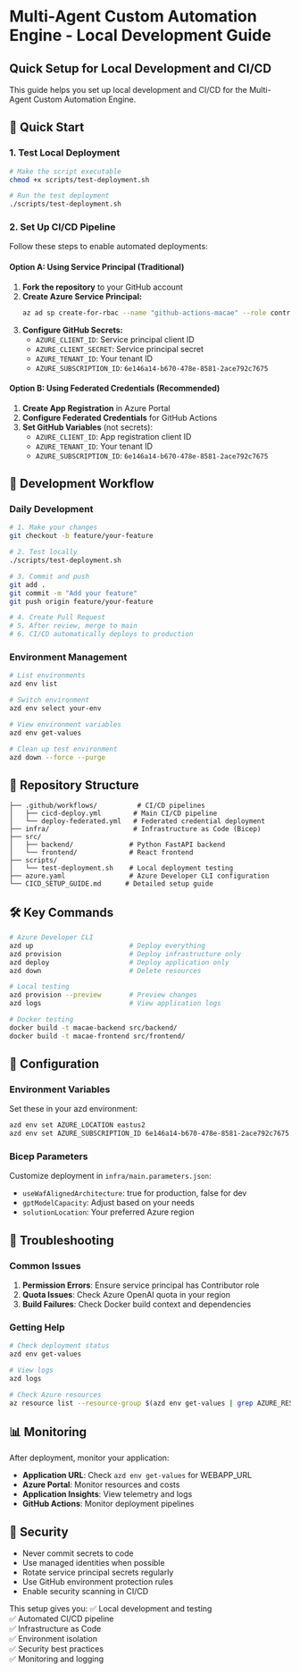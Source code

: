 # Multi-Agent Custom Automation Engine - Local Development Guide

## Quick Setup for Local Development and CI/CD

This guide helps you set up local development and CI/CD for the Multi-Agent Custom Automation Engine.

## 🚀 Quick Start

### 1. Test Local Deployment
```bash
# Make the script executable
chmod +x scripts/test-deployment.sh

# Run the test deployment
./scripts/test-deployment.sh
```

### 2. Set Up CI/CD Pipeline

Follow these steps to enable automated deployments:

#### Option A: Using Service Principal (Traditional)
1. **Fork the repository** to your GitHub account
2. **Create Azure Service Principal:**
   ```bash
   az ad sp create-for-rbac --name "github-actions-macae" --role contributor --scopes /subscriptions/6e146a14-b670-478e-8581-2ace792c7675
   ```
3. **Configure GitHub Secrets:**
   - `AZURE_CLIENT_ID`: Service principal client ID
   - `AZURE_CLIENT_SECRET`: Service principal secret
   - `AZURE_TENANT_ID`: Your tenant ID
   - `AZURE_SUBSCRIPTION_ID`: `6e146a14-b670-478e-8581-2ace792c7675`

#### Option B: Using Federated Credentials (Recommended)
1. **Create App Registration** in Azure Portal
2. **Configure Federated Credentials** for GitHub Actions
3. **Set GitHub Variables** (not secrets):
   - `AZURE_CLIENT_ID`: App registration client ID
   - `AZURE_TENANT_ID`: Your tenant ID
   - `AZURE_SUBSCRIPTION_ID`: `6e146a14-b670-478e-8581-2ace792c7675`

## 🔄 Development Workflow

### Daily Development
```bash
# 1. Make your changes
git checkout -b feature/your-feature

# 2. Test locally
./scripts/test-deployment.sh

# 3. Commit and push
git add .
git commit -m "Add your feature"
git push origin feature/your-feature

# 4. Create Pull Request
# 5. After review, merge to main
# 6. CI/CD automatically deploys to production
```

### Environment Management
```bash
# List environments
azd env list

# Switch environment
azd env select your-env

# View environment variables
azd env get-values

# Clean up test environment
azd down --force --purge
```

## 📁 Repository Structure

```
├── .github/workflows/          # CI/CD pipelines
│   ├── cicd-deploy.yml        # Main CI/CD pipeline
│   └── deploy-federated.yml   # Federated credential deployment
├── infra/                     # Infrastructure as Code (Bicep)
├── src/
│   ├── backend/              # Python FastAPI backend
│   └── frontend/             # React frontend
├── scripts/
│   └── test-deployment.sh    # Local deployment testing
├── azure.yaml                # Azure Developer CLI configuration
└── CICD_SETUP_GUIDE.md      # Detailed setup guide
```

## 🛠️ Key Commands

```bash
# Azure Developer CLI
azd up                        # Deploy everything
azd provision                 # Deploy infrastructure only
azd deploy                    # Deploy application only
azd down                      # Delete resources

# Local testing
azd provision --preview       # Preview changes
azd logs                      # View application logs

# Docker testing
docker build -t macae-backend src/backend/
docker build -t macae-frontend src/frontend/
```

## 🔧 Configuration

### Environment Variables
Set these in your azd environment:
```bash
azd env set AZURE_LOCATION eastus2
azd env set AZURE_SUBSCRIPTION_ID 6e146a14-b670-478e-8581-2ace792c7675
```

### Bicep Parameters
Customize deployment in `infra/main.parameters.json`:
- `useWafAlignedArchitecture`: true for production, false for dev
- `gptModelCapacity`: Adjust based on your needs
- `solutionLocation`: Your preferred Azure region

## 🚨 Troubleshooting

### Common Issues
1. **Permission Errors**: Ensure service principal has Contributor role
2. **Quota Issues**: Check Azure OpenAI quota in your region
3. **Build Failures**: Check Docker build context and dependencies

### Getting Help
```bash
# Check deployment status
azd env get-values

# View logs
azd logs

# Check Azure resources
az resource list --resource-group $(azd env get-values | grep AZURE_RESOURCE_GROUP | cut -d'=' -f2)
```

## 📊 Monitoring

After deployment, monitor your application:
- **Application URL**: Check `azd env get-values` for WEBAPP_URL
- **Azure Portal**: Monitor resources and costs
- **Application Insights**: View telemetry and logs
- **GitHub Actions**: Monitor deployment pipelines

## 🔐 Security

- Never commit secrets to code
- Use managed identities when possible
- Rotate service principal secrets regularly
- Use GitHub environment protection rules
- Enable security scanning in CI/CD

This setup gives you:
✅ Local development and testing  
✅ Automated CI/CD pipeline  
✅ Infrastructure as Code  
✅ Environment isolation  
✅ Security best practices  
✅ Monitoring and logging  

